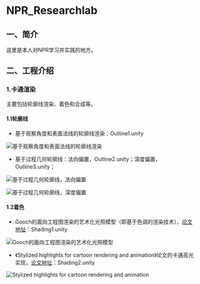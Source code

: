 # NPR_Researchlab

## 一、简介

这里是本人对NPR学习并实践的地方。

## 二、工程介绍

### 1.卡通渲染

主要包括轮廓线渲染、着色和合成等。

#### 1.1轮廓线

- 基于观察角度和表面法线的轮廓线渲染：Outline1.unity

![基于观察角度和表面法线的轮廓线渲染](https://github.com/hahahuahai/NPR_Researchlab/blob/master/images/Outline1.png)

- 基于过程几何轮廓线：法向偏置，Outline2.unity；深度偏置，Outline3.unity；

![基于过程几何轮廓线，法向偏置](https://github.com/hahahuahai/NPR_Researchlab/blob/master/images/Outline2.png)

![基于过程几何轮廓线，深度偏置](https://github.com/hahahuahai/NPR_Researchlab/blob/master/images/Outline3.png)

#### 1.2着色

- Gooch的面向工程图渲染的艺术化光照模型（即基于色调的渲染技术），[论文地址](https://dl.acm.org/doi/abs/10.1145/280814.280950)：Shading1.unity

![Gooch的面向工程图渲染的艺术化光照模型](https://github.com/hahahuahai/NPR_Researchlab/blob/master/images/Shading1.png)

- 《Stylized highlights for cartoon rendering and animation》论文的卡通高光实现，[论文地址](http://citeseerx.ist.psu.edu/viewdoc/download?doi=10.1.1.218.6114&rep=rep1&type=pdf)：Shading2.unity

![Stylized highlights for cartoon rendering and animation](https://github.com/hahahuahai/NPR_Researchlab/blob/master/images/Shading1.png)